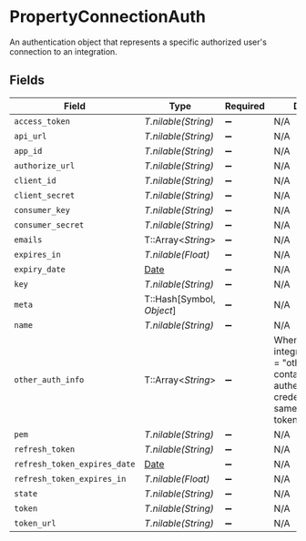 # PropertyConnectionAuth

An authentication object that represents a specific authorized user's connection to an integration.


## Fields

| Field                                                                                                                     | Type                                                                                                                      | Required                                                                                                                  | Description                                                                                                               |
| ------------------------------------------------------------------------------------------------------------------------- | ------------------------------------------------------------------------------------------------------------------------- | ------------------------------------------------------------------------------------------------------------------------- | ------------------------------------------------------------------------------------------------------------------------- |
| `access_token`                                                                                                            | *T.nilable(String)*                                                                                                       | :heavy_minus_sign:                                                                                                        | N/A                                                                                                                       |
| `api_url`                                                                                                                 | *T.nilable(String)*                                                                                                       | :heavy_minus_sign:                                                                                                        | N/A                                                                                                                       |
| `app_id`                                                                                                                  | *T.nilable(String)*                                                                                                       | :heavy_minus_sign:                                                                                                        | N/A                                                                                                                       |
| `authorize_url`                                                                                                           | *T.nilable(String)*                                                                                                       | :heavy_minus_sign:                                                                                                        | N/A                                                                                                                       |
| `client_id`                                                                                                               | *T.nilable(String)*                                                                                                       | :heavy_minus_sign:                                                                                                        | N/A                                                                                                                       |
| `client_secret`                                                                                                           | *T.nilable(String)*                                                                                                       | :heavy_minus_sign:                                                                                                        | N/A                                                                                                                       |
| `consumer_key`                                                                                                            | *T.nilable(String)*                                                                                                       | :heavy_minus_sign:                                                                                                        | N/A                                                                                                                       |
| `consumer_secret`                                                                                                         | *T.nilable(String)*                                                                                                       | :heavy_minus_sign:                                                                                                        | N/A                                                                                                                       |
| `emails`                                                                                                                  | T::Array<*String*>                                                                                                        | :heavy_minus_sign:                                                                                                        | N/A                                                                                                                       |
| `expires_in`                                                                                                              | *T.nilable(Float)*                                                                                                        | :heavy_minus_sign:                                                                                                        | N/A                                                                                                                       |
| `expiry_date`                                                                                                             | [Date](https://ruby-doc.org/stdlib-2.6.1/libdoc/date/rdoc/Date.html)                                                      | :heavy_minus_sign:                                                                                                        | N/A                                                                                                                       |
| `key`                                                                                                                     | *T.nilable(String)*                                                                                                       | :heavy_minus_sign:                                                                                                        | N/A                                                                                                                       |
| `meta`                                                                                                                    | T::Hash[Symbol, *Object*]                                                                                                 | :heavy_minus_sign:                                                                                                        | N/A                                                                                                                       |
| `name`                                                                                                                    | *T.nilable(String)*                                                                                                       | :heavy_minus_sign:                                                                                                        | N/A                                                                                                                       |
| `other_auth_info`                                                                                                         | T::Array<*String*>                                                                                                        | :heavy_minus_sign:                                                                                                        | When integration.auth_type = "other", this field contains the authentication credentials in the same order as token_names |
| `pem`                                                                                                                     | *T.nilable(String)*                                                                                                       | :heavy_minus_sign:                                                                                                        | N/A                                                                                                                       |
| `refresh_token`                                                                                                           | *T.nilable(String)*                                                                                                       | :heavy_minus_sign:                                                                                                        | N/A                                                                                                                       |
| `refresh_token_expires_date`                                                                                              | [Date](https://ruby-doc.org/stdlib-2.6.1/libdoc/date/rdoc/Date.html)                                                      | :heavy_minus_sign:                                                                                                        | N/A                                                                                                                       |
| `refresh_token_expires_in`                                                                                                | *T.nilable(Float)*                                                                                                        | :heavy_minus_sign:                                                                                                        | N/A                                                                                                                       |
| `state`                                                                                                                   | *T.nilable(String)*                                                                                                       | :heavy_minus_sign:                                                                                                        | N/A                                                                                                                       |
| `token`                                                                                                                   | *T.nilable(String)*                                                                                                       | :heavy_minus_sign:                                                                                                        | N/A                                                                                                                       |
| `token_url`                                                                                                               | *T.nilable(String)*                                                                                                       | :heavy_minus_sign:                                                                                                        | N/A                                                                                                                       |